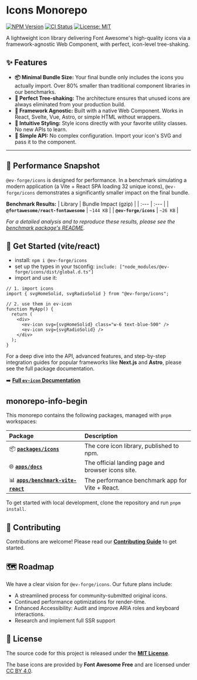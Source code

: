 # Icons Monorepo

[![NPM Version](https://img.shields.io/npm/v/@ev-forge/icons)](https://www.npmjs.com/package/@ev-forge/icons)
[![CI Status](https://github.com/tu-usuario/@ev-forge/icons/actions/workflows/ci.yml/badge.svg)](https://github.com/tu-usuario/@ev-forge/icons/actions/workflows/ci.yml)
[![License: MIT](https://img.shields.io/badge/License-MIT-yellow.svg)](./LICENSE)

A lightweight icon library delivering Font Awesome's high-quality icons via a framework-agnostic Web Component, with perfect, icon-level tree-shaking.

## ✨ Features

- **📦 Minimal Bundle Size:** Your final bundle only includes the icons you actually import. Over 80% smaller than traditional component libraries in our benchmarks.
- **🌳 Perfect Tree-shaking:** The architecture ensures that unused icons are always eliminated from your production build.
- **🧩 Framework Agnostic:** Built with a native Web Component. Works in React, Svelte, Vue, Astro, or simple HTML without wrappers.
- **🎨 Intuitive Styling:** Style icons directly with your favorite utility classes. No new APIs to learn.
- **🚀 Simple API:** No complex configuration. Import your icon's SVG and pass it to the component.

---

## 🚀 Performance Snapshot

`@ev-forge/icons` is designed for performance. In a benchmark simulating a modern application (a Vite + React SPA loading 32 unique icons), `@ev-forge/icons` demonstrates a significantly smaller impact on the final bundle.

**Benchmark Results:**
| Library | Bundle Impact (gzip) |
| :--- | :--- |
| **`@fortawesome/react-fontawesome`** | `~144 KB` |
| **`@ev-forge/icons`** | `~26 KB` |

_For a detailed analysis and to reproduce these results, please see the [benchmark package's README](./apps/benchmark-vite-react/README.md)._

## 🏁 Get Started (vite/react)

- install: `npm i @ev-forge/icons`
- set up the types in your tsconfig: `include: ["node_modules/@ev-forge/icons/dist/global.d.ts"]`
- import and use it:

```tsx
// 1. import icons
import { svgHomeSolid, svgRadioSolid } from "@ev-forge/icons";

// 2. use them in ev-icon
function MyApp() {
  return (
    <div>
      <ev-icon svg={svgHomeSolid} class="w-6 text-blue-500" />
      <ev-icon svg={svgRadioSolid} />
    </div>
  );
}
```

For a deep dive into the API, advanced features, and step-by-step integration guides for popular frameworks like **Next.js** and **Astro**, please see the full package documentation.

➡️ **[Full `ev-icon` Documentation](./packages/icons/README.md)**

## monorepo-info-begin

This monorepo contains the following packages, managed with `pnpm` workspaces:

| Package                                                           | Description                                       |
| :---------------------------------------------------------------- | :------------------------------------------------ |
| 📦 **[`packages/icons`](./packages/icons)**                       | The core icon library, published to npm.          |
| 🌐 **[`apps/docs`](./apps/docs)**                                 | The official landing page and browser icons site. |
| 📊 **[`apps/benchmark-vite-react`](./apps/benchmark-vite-react)** | The performance benchmark app for Vite + React.   |

To get started with local development, clone the repository and run `pnpm install`.

## 🤝 Contributing

Contributions are welcome! Please read our [**Contributing Guide**](./CONTRIBUTING.md) to get started.

## 🗺️ Roadmap

We have a clear vision for `@ev-forge/icons`. Our future plans include:

- A streamlined process for community-submitted original icons.
- Continued performance optimizations for render-time.
- Enhanced Accessibility: Audit and improve ARIA roles and keyboard interactions.
- Research and implement full SSR support

## 📄 License

The source code for this project is released under the **[MIT License](./LICENSE.md)**.

The base icons are provided by **Font Awesome Free** and are licensed under [CC BY 4.0](https://creativecommons.org/licenses/by/4.0/).

